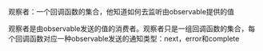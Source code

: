 观察者：一个回调函数的集合，他知道如何去监听由observable提供的值

观察者是由observable发送的值的消费者。观察者只是一组回调函数的集合，每个回调函数对应一种observable发送的通知类型：next，error和complete


